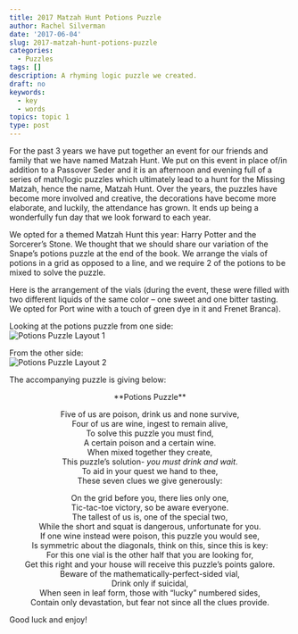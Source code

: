 ```yaml
---
title: 2017 Matzah Hunt Potions Puzzle
author: Rachel Silverman
date: '2017-06-04'
slug: 2017-matzah-hunt-potions-puzzle
categories:
  - Puzzles
tags: []
description: A rhyming logic puzzle we created. 
draft: no
keywords:
  - key
  - words
topics: topic 1
type: post
---
```


For the past 3 years we have put together an event for our friends and family that we have named Matzah Hunt. We put on this event in place of/in addition to a Passover Seder and it is an afternoon and evening full of a series of math/logic puzzles which ultimately lead to a hunt for the Missing Matzah, hence the name, Matzah Hunt. Over the years, the puzzles have become more involved and creative, the decorations have become more elaborate, and luckily, the attendance has grown. It ends up being a wonderfully fun day that we look forward to each year. 

We opted for a themed Matzah Hunt this year: Harry Potter and the Sorcerer’s Stone. We thought that we should share our variation of the Snape’s potions puzzle at the end of the book. We arrange the vials of potions in a grid as opposed to a line, and we require 2 of the potions to be mixed to solve the puzzle.

Here is the arrangement of the vials (during the event, these were filled with two different liquids of the same color – one sweet and one bitter tasting. We opted for Port wine with a touch of green dye in it and Frenet Branca).

Looking at the potions puzzle from one side: <br/>
![Potions Puzzle Layout 1](/img/2017-06-04-2017-matzah-hunt-potions-puzzle_extra/potions1.jpg) <br/>

From the other side: <br/>
![Potions Puzzle Layout 2](/img/2017-06-04-2017-matzah-hunt-potions-puzzle_extra/potions2.jpg)

The accompanying puzzle is giving below:

<center>
**Potions Puzzle**

Five of us are poison, drink us and none survive, <br/>
Four of us are wine, ingest to remain alive,<br/>
To solve this puzzle you must find,<br/>
A certain poison and a certain wine. <br/>
When mixed together they create, <br/>
This puzzle’s solution- *you must drink and wait*. <br/>
To aid in your quest we hand to thee, <br/>
These seven clues we give generously:

On the grid before you, there lies only one, <br/>
Tic-tac-toe victory, so be aware everyone. <br/>
The tallest of us is, one of the special two, <br/>
While the short and squat is dangerous, unfortunate for you. <br/>
If one wine instead were poison, this puzzle you would see, <br/>
Is symmetric about the diagonals, think on this, since this is key: <br/>
For this one vial is the other half that you are looking for, <br/>
Get this right and your house will receive this puzzle’s points galore. <br/>
Beware of the mathematically-perfect-sided vial, <br/>
Drink only if suicidal, <br/>
When seen in leaf form, those with “lucky” numbered sides, <br/>
Contain only devastation, but fear not since all the clues provide.
</center>

Good luck and enjoy!




